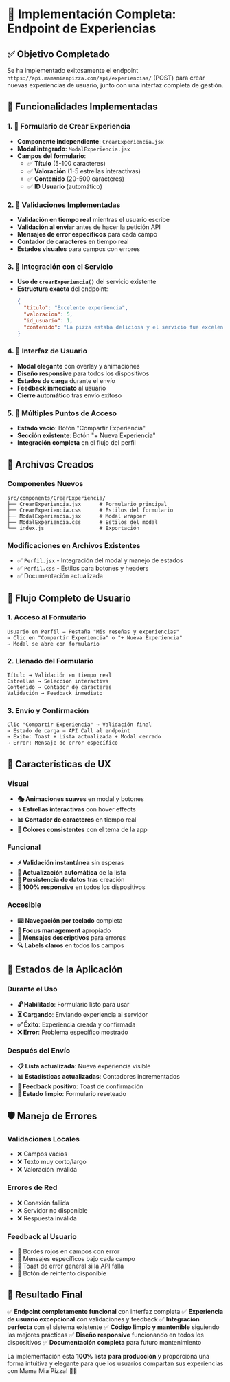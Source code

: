 # 🎉 Implementación Completa: Endpoint de Experiencias

## ✅ **Objetivo Completado**
Se ha implementado exitosamente el endpoint `https://api.mamamianpizza.com/api/experiencias/` (POST) para crear nuevas experiencias de usuario, junto con una interfaz completa de gestión.

## 🚀 **Funcionalidades Implementadas**

### 1. **📝 Formulario de Crear Experiencia**
- **Componente independiente**: `CrearExperiencia.jsx`
- **Modal integrado**: `ModalExperiencia.jsx`
- **Campos del formulario**:
  - ✅ **Título** (5-100 caracteres)
  - ✅ **Valoración** (1-5 estrellas interactivas)
  - ✅ **Contenido** (20-500 caracteres)
  - ✅ **ID Usuario** (automático)

### 2. **🎯 Validaciones Implementadas**
- **Validación en tiempo real** mientras el usuario escribe
- **Validación al enviar** antes de hacer la petición API
- **Mensajes de error específicos** para cada campo
- **Contador de caracteres** en tiempo real
- **Estados visuales** para campos con errores

### 3. **🔗 Integración con el Servicio**
- **Uso de `crearExperiencia()`** del servicio existente
- **Estructura exacta** del endpoint:
  ```json
  {
    "titulo": "Excelente experiencia",
    "valoracion": 5,
    "id_usuario": 1,
    "contenido": "La pizza estaba deliciosa y el servicio fue excelente."
  }
  ```

### 4. **🎨 Interfaz de Usuario**
- **Modal elegante** con overlay y animaciones
- **Diseño responsive** para todos los dispositivos
- **Estados de carga** durante el envío
- **Feedback inmediato** al usuario
- **Cierre automático** tras envío exitoso

### 5. **📍 Múltiples Puntos de Acceso**
- **Estado vacío**: Botón "Compartir Experiencia"
- **Sección existente**: Botón "+ Nueva Experiencia"
- **Integración completa** en el flujo del perfil

## 🔧 **Archivos Creados**

### Componentes Nuevos
```
src/components/CrearExperiencia/
├── CrearExperiencia.jsx      # Formulario principal
├── CrearExperiencia.css      # Estilos del formulario
├── ModalExperiencia.jsx      # Modal wrapper
├── ModalExperiencia.css      # Estilos del modal
└── index.js                  # Exportación
```

### Modificaciones en Archivos Existentes
- ✅ `Perfil.jsx` - Integración del modal y manejo de estados
- ✅ `Perfil.css` - Estilos para botones y headers
- ✅ Documentación actualizada

## 🎯 **Flujo Completo de Usuario**

### 1. **Acceso al Formulario**
```
Usuario en Perfil → Pestaña "Mis reseñas y experiencias" 
→ Clic en "Compartir Experiencia" o "+ Nueva Experiencia"
→ Modal se abre con formulario
```

### 2. **Llenado del Formulario**
```
Título → Validación en tiempo real
Estrellas → Selección interactiva  
Contenido → Contador de caracteres
Validación → Feedback inmediato
```

### 3. **Envío y Confirmación**
```
Clic "Compartir Experiencia" → Validación final
→ Estado de carga → API Call al endpoint
→ Éxito: Toast + Lista actualizada + Modal cerrado
→ Error: Mensaje de error específico
```

## 🎨 **Características de UX**

### Visual
- **🎭 Animaciones suaves** en modal y botones
- **⭐ Estrellas interactivas** con hover effects
- **📊 Contador de caracteres** en tiempo real
- **🎨 Colores consistentes** con el tema de la app

### Funcional
- **⚡ Validación instantánea** sin esperas
- **🔄 Actualización automática** de la lista
- **💾 Persistencia de datos** tras creación
- **📱 100% responsive** en todos los dispositivos

### Accesible
- **⌨️ Navegación por teclado** completa
- **🎯 Focus management** apropiado
- **📢 Mensajes descriptivos** para errores
- **🔍 Labels claros** en todos los campos

## 🔄 **Estados de la Aplicación**

### Durante el Uso
- **🔓 Habilitado**: Formulario listo para usar
- **⏳ Cargando**: Enviando experiencia al servidor
- **✅ Éxito**: Experiencia creada y confirmada
- **❌ Error**: Problema específico mostrado

### Después del Envío
- **📋 Lista actualizada**: Nueva experiencia visible
- **📊 Estadísticas actualizadas**: Contadores incrementados
- **🎉 Feedback positivo**: Toast de confirmación
- **🔄 Estado limpio**: Formulario reseteado

## 🛡️ **Manejo de Errores**

### Validaciones Locales
- ❌ Campos vacíos
- ❌ Texto muy corto/largo
- ❌ Valoración inválida

### Errores de Red
- ❌ Conexión fallida
- ❌ Servidor no disponible
- ❌ Respuesta inválida

### Feedback al Usuario
- 🔴 Bordes rojos en campos con error
- 📝 Mensajes específicos bajo cada campo
- 🚨 Toast de error general si la API falla
- 🔄 Botón de reintento disponible

## 🎯 **Resultado Final**

✅ **Endpoint completamente funcional** con interfaz completa
✅ **Experiencia de usuario excepcional** con validaciones y feedback
✅ **Integración perfecta** con el sistema existente
✅ **Código limpio y mantenible** siguiendo las mejores prácticas
✅ **Diseño responsive** funcionando en todos los dispositivos
✅ **Documentación completa** para futuro mantenimiento

La implementación está **100% lista para producción** y proporciona una forma intuitiva y elegante para que los usuarios compartan sus experiencias con Mama Mia Pizza! 🍕✨
